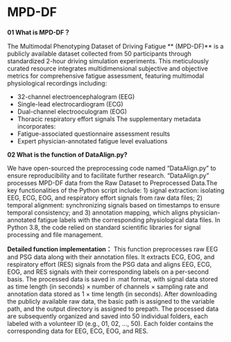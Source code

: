 # MPD-DF

**01 What is MPD-DF？**

The Multimodal Phenotyping Dataset of Driving Fatigue ** (MPD-DF)** is a publicly available dataset collected from 50 participants through standardized 2-hour driving simulation experiments. This meticulously curated resource integrates multidimensional subjective and objective metrics for comprehensive fatigue assessment, featuring multimodal physiological recordings including:
- 32-channel electroencephalogram (EEG)
- Single-lead electrocardiogram (ECG)
- Dual-channel electrooculogram (EOG)
- Thoracic respiratory effort signals
The supplementary metadata incorporates:
- Fatigue-associated questionnaire assessment results
- Expert physician-annotated fatigue level evaluations

**02 What is the function of DataAlign.py?**

We have open-sourced the preprocessing code named “DataAlign.py” to ensure reproducibility and to facilitate further research. “DataAlign.py” processes MPD-DF data from the Raw Dataset to Preprocessed Data.The key functionalities of the Python script include: 1) signal extraction: isolating EEG, ECG, EOG, and respiratory effort signals from raw data files; 2) temporal alignment: synchronizing signals based on timestamps to ensure temporal consistency; and 3) annotation mapping, which aligns physician-annotated fatigue labels with the corresponding physiological data files. In Python 3.8, the code relied on standard scientific libraries for signal processing and file management.

**Detailed function implementation：** This function preprocesses raw EEG and PSG data along with their annotation files. It extracts ECG, EOG, and respiratory effort (RES) signals from the PSG data and aligns EEG, ECG, EOG, and RES signals with their corresponding labels on a per-second basis. The processed data is saved in .mat format, with signal data stored as time length (in seconds) × number of channels × sampling rate and annotation data stored as 1 × time length (in seconds). After downloading the publicly available raw data, the basic path is assigned to the variable path, and the output directory is assigned to prepath. The processed data are subsequently organized and saved into 50 individual folders, each labeled with a volunteer ID (e.g., 01, 02, …, 50). Each folder contains the corresponding data for EEG, ECG, EOG, and RES.
